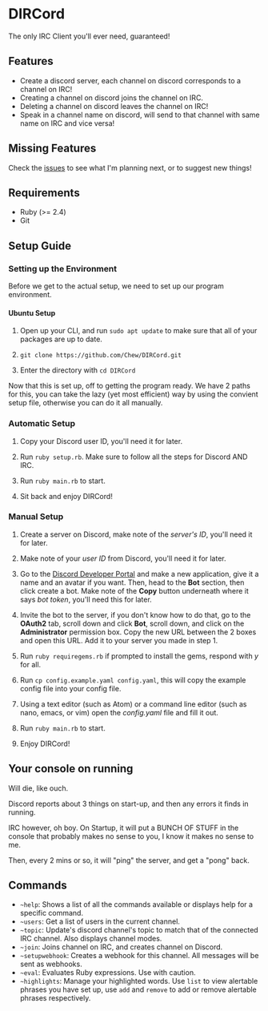 # DIRCord

The only IRC Client you'll ever need, guaranteed!

## Features

- Create a discord server, each channel on discord corresponds to a channel on IRC!
- Creating a channel on discord joins the channel on IRC.
- Deleting a channel on discord leaves the channel on IRC!
- Speak in a channel name on discord, will send to that channel with same name on IRC and vice versa!

## Missing Features

Check the [issues](http://github.com/Chew/DIRCord/issues) to see what I'm planning next, or to suggest new things!

## Requirements

* Ruby (>= 2.4)
* Git

## Setup Guide

### Setting up the Environment

Before we get to the actual setup, we need to set up our program environment.

#### Ubuntu Setup

1) Open up your CLI, and run `sudo apt update` to make sure that all of your packages are up to date.  

2) `git clone https://github.com/Chew/DIRCord.git` 

3) Enter the directory with `cd DIRCord`

Now that this is set up, off to getting the program ready. We have 2 paths for this, you can take the lazy (yet most efficient) way by using the convient setup file, otherwise you can do it all manually.

### Automatic Setup

1) Copy your Discord user ID, you'll need it for later.

2) Run `ruby setup.rb`. Make sure to follow all the steps for Discord AND IRC.

3) Run `ruby main.rb` to start.

4) Sit back and enjoy DIRCord!

### Manual Setup

1) Create a server on Discord, make note of the *server's ID*, you'll need it for later.

2) Make note of your *user ID* from Discord, you'll need it for later.

3) Go to the [Discord Developer Portal](https://discordapp.com/developers/applications/) and make a new application, give it a name and an avatar if you want. Then, head to the **Bot** section, then click create a bot. Make note of the **Copy** button underneath where it says *bot token*, you'll need this for later.

4) Invite the bot to the server, if you don't know how to do that, go to the **OAuth2** tab, scroll down and click **Bot**, scroll down, and click on the **Administrator** permission box. Copy the new URL between the 2 boxes and open this URL. Add it to your server you made in step 1.

5) Run `ruby requiregems.rb` if prompted to install the gems, respond with *y* for all.

6) Run `cp config.example.yaml config.yaml`, this will copy the example config file into your config file.

7) Using a text editor (such as Atom) or a command line editor (such as nano, emacs, or vim) open the *config.yaml* file and fill it out.

8) Run `ruby main.rb` to start.

9) Enjoy DIRCord!

## Your console on running

Will die, like ouch.

Discord reports about 3 things on start-up, and then any errors it finds in running.

IRC however, oh boy. On Startup, it will put a BUNCH OF STUFF in the console that probably makes no sense to you, I know it makes no sense to me.

Then, every 2 mins or so, it will "ping" the server, and get a "pong" back.

## Commands

* `~help`: Shows a list of all the commands available or displays help for a specific command.
* `~users`: Get a list of users in the current channel.
* `~topic`: Update's discord channel's topic to match that of the connected IRC channel. Also displays channel modes.
* `~join`: Joins channel on IRC, and creates channel on Discord.
* `~setupwebhook`: Creates a webhook for this channel. All messages will be sent as webhooks.
* `~eval`: Evaluates Ruby expressions. Use with caution.
* `~highlights`: Manage your highlighted words. Use `list` to view alertable phrases you have set up, use `add` and `remove` to add or remove alertable phrases respectively.
